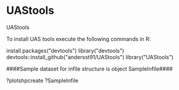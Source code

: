 # UAStools
UAStools

To install UAS tools execute the following commands in R:

install.packages("devtools") 
library("devtools") 
devtools::install_github("andersst91/UAStools") 
library("UAStools") 

####Sample dataset for infile structure is object SampleInfile####


?plotshpcreate 
?SampleInfile
